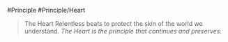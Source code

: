 #Principle #Principle/Heart
> The Heart Relentless beats to protect the skin of the world we understand. *The Heart is the principle that continues and preserves.*